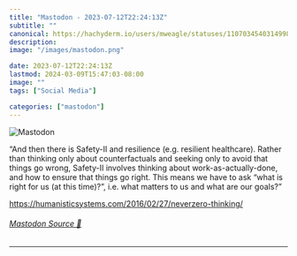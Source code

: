 ```yaml
---
title: "Mastodon - 2023-07-12T22:24:13Z"
subtitle: ""
canonical: https://hachyderm.io/users/mweagle/statuses/110703454031499835
description:
image: "/images/mastodon.png"

date: 2023-07-12T22:24:13Z
lastmod: 2024-03-09T15:47:03-08:00
image: ""
tags: ["Social Media"]

categories: ["mastodon"]
---
```

![Mastodon](/images/mastodon.png)

<p>“And then there is Safety-II and resilience (e.g. resilient healthcare). Rather than thinking only about counterfactuals and seeking only to avoid that things go wrong, Safety-II involves thinking about work-as-actually-done, and how to ensure that things go right. This means we have to ask “what is right for us (at this time)?”, i.e. what matters to us and what are our goals?”</p><p><a href="https://humanisticsystems.com/2016/02/27/neverzero-thinking/" target="_blank" rel="nofollow noopener noreferrer" translate="no"><span class="invisible">https://</span><span class="ellipsis">humanisticsystems.com/2016/02/</span><span class="invisible">27/neverzero-thinking/</span></a></p>


###### [Mastodon Source 🐘](https://hachyderm.io/@mweagle/110703454031499835)

___
